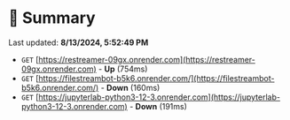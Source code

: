 # 📖 Summary
Last updated: **8/13/2024, 5:52:49 PM**

- `GET` [https://restreamer-09gx.onrender.com](https://restreamer-09gx.onrender.com) - **Up** (754ms)
- `GET` [https://filestreambot-b5k6.onrender.com/](https://filestreambot-b5k6.onrender.com/) - **Down** (160ms)
- `GET` [https://jupyterlab-python3-12-3.onrender.com](https://jupyterlab-python3-12-3.onrender.com) - **Down** (191ms)

